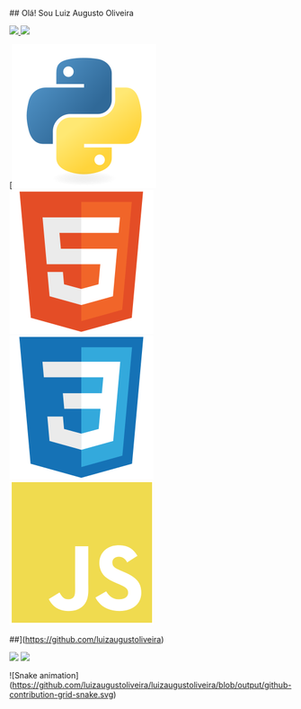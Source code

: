 \## Olá! Sou Luiz Augusto Oliveira

 [![](https://github-readme-stats.vercel.app/api?username=luizaugustoliveira&show_icons=true&theme=midnight-purple&include_all_commits=true&count_private=true) ![](https://github-readme-stats.vercel.app/api/top-langs/?username=luizaugustoliveira&layout=compact&langs_count=7&theme=midnight-purple)](https://github.com/luizaugustoliveira)

   [![Luiz-Python](https://raw.githubusercontent.com/devicons/devicon/master/icons/python/python-original.svg) ![Luiz-HTML](https://raw.githubusercontent.com/devicons/devicon/master/icons/html5/html5-original.svg) ![Luiz-CSS](https://raw.githubusercontent.com/devicons/devicon/master/icons/css3/css3-original.svg) ![Luiz-Js](https://raw.githubusercontent.com/devicons/devicon/master/icons/javascript/javascript-plain.svg)

##](https://github.com/luizaugustoliveira)

[](https://github.com/luizaugustoliveira)[![](https://img.shields.io/badge/-Instagram-%23E4405F?style=for-the-badge&logo=instagram&logoColor=white)](https://www.instagram.com/luizaugustoliveira/) [![](https://img.shields.io/badge/-LinkedIn-%230077B5?style=for-the-badge&logo=linkedin&logoColor=white)](https://www.linkedin.com/in/luiz-augusto-oliveira/)

!\[Snake animation\](https://github.com/luizaugustoliveira/luizaugustoliveira/blob/output/github-contribution-grid-snake.svg)